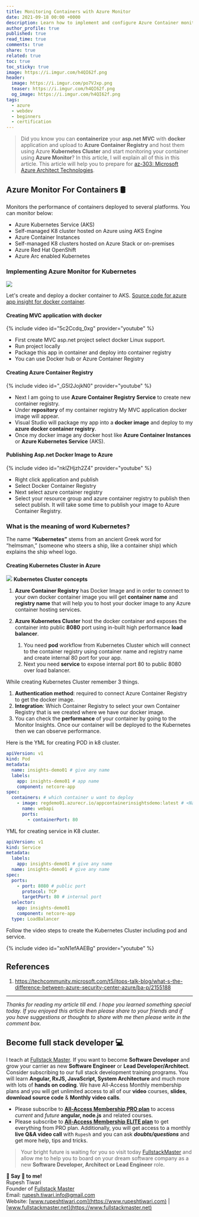 ```yaml
---
title: Monitoring Containers with Azure Monitor
date: 2021-09-18 00:00 +0000
description: Learn how to implement and configure Azure Container monitoring with examples and guided videos.
author_profile: true
published: true
read_time: true
comments: true
share: true
related: true
toc: true
toc_sticky: true
image: https://i.imgur.com/h4QI62f.png
header:
  image: https://i.imgur.com/po7VJxp.png
  teaser: https://i.imgur.com/h4QI62f.png
  og_image: https://i.imgur.com/h4QI62f.png
tags:
  - azure
  - webdev
  - beginners
  - certification
---
```


> Did you know you can **containerize** your **asp.net MVC** with **docker** application and upload to **Azure Container Registry** and host them using Azure **Kubernetes Cluster** and start monitoring your container using **Azure Monitor**? In this article, I will explain all of this in this article. This article will help you to prepare for [az-303: Microsoft Azure Architect Technologies](https://docs.microsoft.com/en-us/learn/certifications/exams/az-303).

## Azure Monitor For Containers 🛢️

Monitors the performance of containers deployed to several platforms.
You can monitor below:

- Azure Kubernetes Service (AKS)
- Self-managed K8 cluster hosted on Azure using AKS Engine
- Azure Container Instances
- Self-managed K8 clusters hosted on Azure Stack or on-premises
- Azure Red Hat OpenShift
- Azure Arc enabled Kubernetes

### Implementing Azure Monitor for Kubernetes

![](https://imgur.com/vG39wgW.png)

Let's create and deploy a docker container to AKS. [Source code for azure app insight for docker container](https://github.com/rupeshtiwari/azure-app-container-insights-demo).

#### Creating MVC application with docker

{% include video id="5c2Ccdq_0xg" provider="youtube" %}

- First create MVC asp.net project select docker Linux support.
- Run project locally
- Package this app in container and deploy into container registry
- You can use Docker hub or Azure Container Registry

#### Creating Azure Container Registry

{% include video id="_G5I2JojkN0" provider="youtube" %}

- Next I am going to use **Azure Container Registry Service** to create new container registry.
- Under **repository** of my container registry My MVC application docker image will appear.
- Visual Studio will package my app into a **docker image** and deploy to my **azure docker container registry**.
- Once my docker image any docker host like **Azure Container Instances** or **Azure Kubernetes Service** (AKS).

#### Publishing Asp.net Docker Image to Azure

{% include video id="nklZHjzh2Z4" provider="youtube" %}

- Right click application and publish
- Select Docker Container Registry
- Next select azure container registry
- Select your resource group and azure container registry to publish then select publish. It will take some time to publish your image to Azure Container Registry.

### What is the meaning of word Kubernetes?

The name **“Kubernetes”** stems from an ancient Greek word for “helmsman,” (someone who steers a ship, like a container ship) which explains the ship wheel logo.

#### Creating Kubernetes Cluster in Azure

![](https://imgur.com/Ov87oEs.png)
**Kubernetes Cluster concepts**

1. **Azure Container Registry** has Docker Image and in order to connect to your own docker container image you will get **container name** and **registry name** that will help you to host your docker image to any Azure container hosting services.

2. **Azure Kubernetes Cluster** host the docker container and exposes the container into public **8080** port using in-built high performance **load balancer**.
   1. You need **pod** workflow from Kubernetes Cluster which will connect to the container registry using container name and registry name and create internal 80 port for your app.
   2. Next you need **service** to expose internal port 80 to public 8080 over load balancer.

While creating Kubernetes Cluster remember 3 things.

1. **Authentication method**: required to connect Azure Container Registry to get the docker image.
2. **Integration**: Which Container Registry to select your own Container Registry that is we created where we have our docker image.
3. You can check the **performance** of your container by going to the Monitor Insights. Once our container will be deployed to the Kubernetes then we can observe performance.

Here is the YML for creating POD in k8 cluster.

```yaml
apiVersion: v1
kind: Pod
metadata:
  name: insights-demo01 # give any name
  labels:
    app: insights-demo01 # app name
    component: netcore-app
spec:
  containers: # which container u want to deploy
    - image: regdemo01.azurecr.io/appcontainerinsightsdemo:latest # <NameOfTheContainerRegistry>/<NAMEofTheDockerContainer>:latest
      name: webapi
      ports:
        - containerPort: 80
```

YML for creating service in K8 cluster.

```yaml
apiVersion: v1
kind: Service
metadata:
  labels:
    app: insights-demo01 # give any name
  name: insights-demo01 # give any name
spec:
  ports:
    - port: 8080 # public port
      protocol: TCP
      targetPort: 80 # internal port
  selector:
    app: insights-demo01
    component: netcore-app
  type: LoadBalancer
```

Follow the video steps to create the Kubernetes Cluster including pod and service.

{% include video id="xoN1efAAEBg" provider="youtube" %}

## References

1. https://techcommunity.microsoft.com/t5/itops-talk-blog/what-s-the-difference-between-azure-security-center-azure/ba-p/2155188

---

_Thanks for reading my article till end. I hope you learned something special today. If you enjoyed this article then please share to your friends and if you have suggestions or thoughts to share with me then please write in the comment box._

## Become full stack developer 💻

I teach at [Fullstack Master](https://www.fullstackmaster.net). If you want to become **Software Developer** and grow your carrier as new **Software Engineer** or **Lead Developer/Architect**. Consider subscribing to our full stack development training programs. You will learn **Angular, RxJS, JavaScript, System Architecture** and much more with lots of **hands on coding**. We have All-Access Monthly membership plans and you will get unlimited access to all of our **video** courses, **slides**, **download source code** & **Monthly video calls**.

- Please subscribe to **[All-Access Membership PRO plan](https://www.fullstackmaster.net/pro)** to access _current_ and _future_ **angular, node.js** and related courses.
- Please subscribe to **[All-Access Membership ELITE plan](https://www.fullstackmaster.net/elite)** to get everything from PRO plan. Additionally, you will get access to a monthly **live Q&A video call** with `Rupesh` and you can ask **_doubts/questions_** and get more help, tips and tricks.

> Your bright future is waiting for you so visit today [FullstackMaster](www.fullstackmaster.net) and allow me to help you to board on your dream software company as a new **Software Developer, Architect or Lead Engineer** role.

**💖 Say 👋 to me!**
<br>Rupesh Tiwari
<br>Founder of [Fullstack Master](https://www.fullstackmaster.net)
<br>Email: <a href="mailto:rupesh.tiwari.info@gmail.com?subject=Hi">rupesh.tiwari.info@gmail.com</a>
<br>Website: [www.rupeshtiwari.com](https://www.rupeshtiwari.com) | [www.fullstackmaster.net](https://www.fullstackmaster.net)
